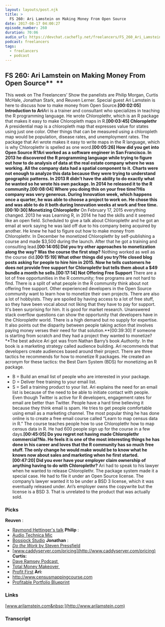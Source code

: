 ```yaml
---
layout: layouts/post.njk
title: >
  FS 260: Ari Lamstein on Making Money From Open Source
date: 2017-08-17 04:00:27
episode_number: 260
duration: 70:06
audio_url: https://devchat.cachefly.net/freelancers/FS_260_Ari_Lamstein_on_Making_Money_From_Open_Source.mp3
podcast: freelancers
tags:
  - freelancers
  - podcast
---
```


## **FS 260: Ari Lamstein on Making Money From Open Source\*\*** &nbsp;\*\*

This week on The Freelancers’ Show the panelists are Philip Morgan, Curtis McHale, Jonathan Stark, and Reuven Lerner. Special guest Ari Lamstein is here to discuss how to make money from Open Source.**[00:02:05] Introduction to Ari**Ari is a trainer and consultant who specializes in teaching the R programming language. He wrote Chloroplethr, which is an R package that makes it easy to make Chloropleth maps in R.**[00:03:45] Chloroplethr** A presidential map is a chloropleth map that expresses value for states using just one color. Other things that can be measured using a chloropleth map would be population, disease rates, and unemployment rates. The package that Ari wrote makes it easy to write maps in the R language, which is why Chloroplethr is spelled as one word.**[00:05:26] How did you get into Open Source R?**Ari worked as a software engineer in San Francisco. In 2013 he discovered the R programming language while trying to figure out how to do analysis of data at the real estate company where he was working. All the company data had a spatial component to it. Charts were not enough to analyze this data because they were trying to understand geographic patterns. In 2013 R didn’t have the ability to do exactly what he wanted so he wrote his own package. In 2014 he released it to the R community.**[00:08:04] Where you doing this on your free time?**His company was very generous. During Innovation week, which happens once a quarter, he was able to choose a project to work on. He chose this and was able to do it both during Innovation weeks at work and free time.**[00:10:30] Monetizing Chloroplethr** On February 17, 2015 everything changed. 2013 he was Learning R, in 2014 he had the skills and it seemed like an open field. Scheduled to give a talk about Chloroplethr and he got an email at work saying he was laid off due to his company being acquired by another. He knew he had to figure out how to make money from Chloroplethr. In December he monetized Chloroplethr by self-publishing a course and made $3,500 during the launch. After that he got a training and consulting lead.**[00:14:05] Did you try other approaches to monetization along the way? Was the course the first stop?** Nothing worked as well as the course did.**[00:15:19] What other things did you try?**He closed blog posts asking for people to hire him in 2015. Now he tells customers he does not provide free support for Chloroplethr but tells them about a $49 bundle a month he sells.**[00:17:14] Not Offering Free Support** There are a lot of free opportunities in the R community; free programs are not hard to find. There is a split of what people in the R community think about not offering free support. Other experienced developers in the Open Source community want to learn how to monetize their own projects. There are also a lot of hobbyists. They are spoiled by having access to a lot of free stuff, so they have been vocal about not liking that they have to pay for support. It's been surprising for him. It is good for market research. Unanswered stack overflow questions can show the opportunity that developers have in the Chloroplethr world. There is a high demand but no supply for expertise. It also points out the disparity between people taking action that involves paying money verses their need for that solution.**[00:39:30] If someone is starting from scratch and they had a project they wanted to monetize?**The best advice Ari got was from Nathan Barry’s book _Authority_. In the book is a marketing strategy called audience building. Ari recommends that developers create audiences based around their project. There are three tactics he recommends for how to monetize R packages. He created an acronym for these tactics: the Best Darn System (BDS) for monetizing an R package.

- B = Build an email list of people who are interested in your package.
- D = Deliver free training to your email list.
- S = Sell a training product to your list.
  Ari explains the need for an email list is because of the need to be able to initiate contact with people. Even though Twitter is active for R developers, engagement rates for email are better than Twitter. People have a hard time believing it because they think email is spam. He tries to get people comfortable using email as a marketing channel. The most popular thing he has done online is to create a free email course called “Learn to map census data in R.” The course teaches people how to use Chloroplethr how to map census data in R. He had 600 people sign up for the course in a few days.**[00:45:05] Do you regret not having made Chloroplethr commercial?**No. He feels it is one of the most interesting things he has done in his career and loves that the R community has so much free stuff. The only change he would make would be to know what he knows now about sales and marketing when he first started.**[00:47:20] Did you ever have your employer claim ownership of anything having to do with Chloroplethr?** Ari had to speak to his lawyer when he wanted to release Chloroplethr. The package system made it a special case. He had to file it under an Open Source license. The company’s lawyer wanted it to be under a BSD 3 license, which it was eventually released under. Ari’s employer owns the copywrite but the license is a BSD 3. That is unrelated to the product that was actually sold.

### **Picks**

**Reuven** :

- [Raymond Hettinger's talk](https://www.youtube.com/watch?v=voXVTjwnn-U)
  **Philip** :
- [Audio Technica Mic](https://www.amazon.com/dp/B004QJOZS4/ref=sr_ph_1?ie=UTF8&qid=1499799294&sr=sr-1&keywords=atr2100)
- [Bossjock Studio](http://bossjockstudio.com/)
  **Jonathan** :
- [_Do the Work_ by Steven Pressfield](https://www.audible.com/pd/Self-Development/Do-the-Work-Audiobook/B004XINMIC?qid=1499799317&sr=1-1)
- [www.caddyserver.com/pricing](http://www.caddyserver.com/pricing)
  **Curtis:**
- [Dave Ramsey Podcast&nbsp;](https://itunes.apple.com/ca/podcast/the-dave-ramsey-show/id77001367?mt=2)
- [Total Money Makeover&nbsp;](https://curtismchale.ca/recommends/total-money-makeover/)
- [Profit First](https://curtismchale.ca/recommends/profit-first/)
  **Ari:**
- http://www.censusmappingcourse.com
- [Profitable Portfolio Blueprint](http://profitableportfolioblueprint.com)

### **Links**

[www.arilamstein.com&nbsp;](http://www.arilamstein.com)

### Transcript
